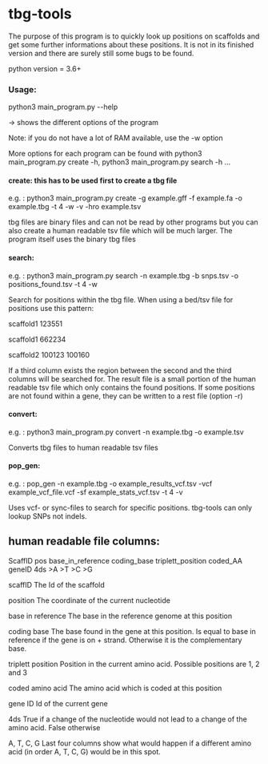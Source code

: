 # tbg-tools

The purpose of this program is to quickly look up positions on scaffolds and get some further informations about these positions.
It is not in its finished version and there are surely still some bugs to be found. 

python version = 3.6+
### Usage:

python3 main_program.py --help

-> shows the different options of the program

Note: if you do not have a lot of RAM available, use the -w option

More options for each program can be found with python3 main_program.py create -h, python3 main_program.py search -h ...

#### create: this has to be used first to create a tbg file
e.g. : python3 main_program.py create -g example.gff -f example.fa -o example.tbg -t 4 -w -v -hro example.tsv

tbg files are binary files and can not be read by other programs but you can also
create a human readable tsv file which will be much larger.
The program itself uses the binary tbg files



#### search:

e.g. :  python3 main_program.py search -n example.tbg -b snps.tsv -o positions_found.tsv -t 4 -w

Search for positions within the tbg file. When using a bed/tsv file for positions use this pattern:

scaffold1   123551

scaffold1   662234

scaffold2   100123  100160

If a third column exists the region between the second and the third columns will be searched for.
The result file is a small portion of the human readable tsv file which only contains the found positions.
If some positions are not found within a gene, they can be written to a rest file (option -r)


#### convert:
e.g. : python3 main_program.py convert -n example.tbg -o example.tsv

Converts tbg files to human readable tsv files

#### pop_gen:
e.g. : pop_gen -n example.tbg -o example_results_vcf.tsv -vcf example_vcf_file.vcf -sf example_stats_vcf.tsv -t 4 -v

Uses vcf- or sync-files to search for specific positions. tbg-tools can only lookup SNPs not indels.


## human readable file columns:
ScaffID pos base_in_reference   coding_base triplett_position   coded_AA    geneID  4ds >A  >T  >C  >G 

scaffID
The Id of the scaffold

position
The coordinate of the current nucleotide

base in reference
The base in the reference genome at this position

coding base
The base found in the gene at this position. Is equal to base in reference if the gene is on + strand.
Otherwise it is the complementary base.

triplett position
Position in the current amino acid. Possible positions are 1, 2 and 3

coded amino acid
The amino acid which is coded at this position

gene ID
Id of the current gene

4ds
True if a change of the nucleotide would not lead to a change of the amino acid. False otherwise

A, T, C, G
Last four columns show what would happen if a different amino acid (in order A, T, C, G) would be in this spot.
